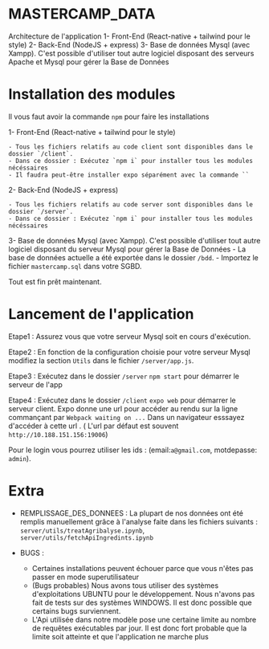 # MASTERCAMP_DATA

Architecture de l'application
1- Front-End (React-native + tailwind pour le style) 
2- Back-End (NodeJS + express)
3- Base de données Mysql (avec Xampp). C'est possible d'utiliser tout autre logiciel disposant des serveurs Apache et Mysql pour gérer la Base de Données


# Installation des modules 

Il vous faut avoir la commande `npm` pour faire les installations


1- Front-End (React-native + tailwind pour le style) 

    - Tous les fichiers relatifs au code client sont disponibles dans le dossier `/client`.
    - Dans ce dossier : Exécutez `npm i` pour installer tous les modules nécéssaires
    - Il faudra peut-être installer expo séparément avec la commande ``

2- Back-End (NodeJS + express)

    - Tous les fichiers relatifs au code server sont disponibles dans le dossier `/server`.
    - Dans ce dossier : Exécutez `npm i` pour installer tous les modules nécéssaires

3- Base de données Mysql (avec Xampp). C'est possible d'utiliser tout autre logiciel disposant du serveur Mysql pour gérer la Base de Données
    - La base de données actuelle a été exportée dans le dossier `/bdd`.
    - Importez le fichier `mastercamp.sql` dans votre SGBD.

Tout est fin prêt maintenant.


# Lancement de l'application

Etape1 : Assurez vous que votre serveur Mysql soit en cours d'exécution. 

Etape2 : En fonction de la configuration choisie pour votre serveur Mysql modifiez la section `Utils` dans le fichier `/server/app.js`.

Etape3 : Exécutez dans le dossier `/server` `npm start` pour démarrer le serveur de l'app  

Etape4 : Exécutez dans le dossier `/client` `expo web` pour démarrer le serveur client.
         Expo donne une url pour accéder au rendu sur la ligne commançant par `Webpack waiting on ...`
         Dans un navigateur esssayez d'accéder à cette url .
         ( L'url par défaut est souvent `http://10.188.151.156:19006`)

Pour le login vous pourrez utiliser les ids : (email:`a@gmail.com`, motdepasse: `admin`).


# Extra

- REMPLISSAGE_DES_DONNEES : La plupart de nos données ont été remplis manuellement grâce à l'analyse faite dans les fichiers suivants : `server/utils/treatAgribalyse.ipynb`, `server/utils/fetchApiIngredints.ipynb`

- BUGS : 
  - Certaines installations peuvent échouer parce que vous n'êtes pas passer en mode superutilisateur 
  - (Bugs probables) Nous avons tous utiliser des systèmes d'exploitations UBUNTU pour le développement. Nous n'avons pas fait de tests sur des systèmes WINDOWS. Il est donc possible que certains bugs surviennent.
  - L'Api utilisée dans notre modèle pose une certaine limite au nombre de requêtes exécutables par jour. Il est donc fort probable que la limite soit atteinte et que l'application ne marche plus


